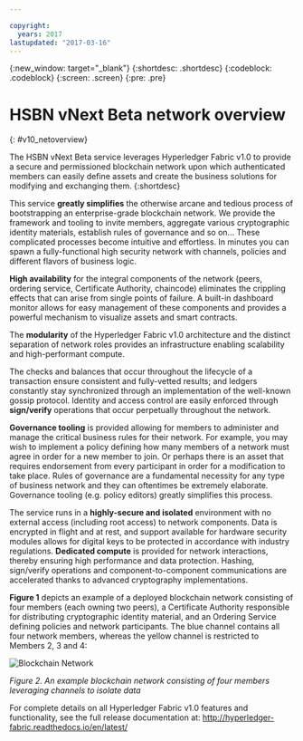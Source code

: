 ```yaml
---

copyright:
  years: 2017
lastupdated: "2017-03-16"
---
```


{:new_window: target="_blank"}
{:shortdesc: .shortdesc}
{:codeblock: .codeblock}
{:screen: .screen}
{:pre: .pre}


# HSBN vNext Beta network overview
{: #v10_netoverview}


The HSBN vNext Beta service leverages Hyperledger Fabric v1.0 to provide a secure and permissioned blockchain network upon which authenticated members can easily define assets and create the business solutions for modifying and exchanging them.
{:shortdesc}

This service **greatly simplifies** the otherwise arcane and tedious process of bootstrapping an enterprise-grade blockchain network.  We provide the framework and tooling to invite members, aggregate various cryptographic identity materials, establish rules of governance and so on...  These complicated processes become intuitive and effortless.  In minutes you can spawn a fully-functional high security network with channels, policies and different flavors of business logic.  

**High availability** for the integral components of the network (peers, ordering service, Certificate Authority, chaincode) eliminates the crippling effects that can arise from single points of failure.  A built-in dashboard monitor allows for easy management of these components and provides a powerful mechanism to visualize assets and smart contracts.

The **modularity** of the Hyperledger Fabric v1.0 architecture and the distinct separation of network roles provides an infrastructure enabling scalability and high-performant compute.  

The checks and balances that occur throughout the lifecycle of a transaction ensure consistent and fully-vetted results; and ledgers constantly stay synchronized through an implementation of the well-known gossip protocol.  Identity and access control are easily enforced through **sign/verify** operations that occur perpetually throughout the network.  

**Governance tooling** is provided allowing for members to administer and manage the critical business rules for their network.  For example, you may wish to implement a policy defining how many members of a network must agree in order for a new member to join.  Or perhaps there is an asset that requires endorsement from every participant in order for a modification to take place.  Rules of governance are a fundamental necessity for any type of business network and they can oftentimes be extremely elaborate.  Governance tooling (e.g. policy editors) greatly simplifies this process.

The service runs in a **highly-secure and isolated** environment with no external access (including root access) to network components.  Data is encrypted in flight and at rest, and support available for hardware security modules allows for digital keys to be protected in accordance with industry regulations.  **Dedicated compute** is provided for network interactions, thereby ensuring high performance and data protection.  Hashing, sign/verify operations and component-to-component communications are accelerated thanks to advanced cryptography implementations.

**Figure 1** depicts an example of a deployed blockchain network consisting of four members (each owning two peers), a Certificate Authority responsible for distributing cryptographic identity material, and an Ordering Service defining policies and network participants.  The blue channel contains all four network members, whereas the yellow channel is restricted to Members 2, 3 and 4:

![Blockchain Network](images/blockchain_network.png "Example blockchain network")

*Figure 2. An example blockchain network consisting of four members leveraging channels to isolate data*

For complete details on all Hyperledger Fabric v1.0 features and functionality,
see the full release documentation at: http://hyperledger-fabric.readthedocs.io/en/latest/

